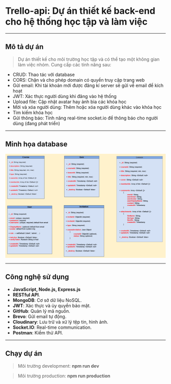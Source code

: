 # Trello-api: Dự án thiết kế back-end cho hệ thống học tập và làm việc
***
## Mô tả dự án
> Dự án thiết kế cho môi trường học tập và có thể tạo một không gian làm việc nhóm. Cung cấp các tính năng sau:
- CRUD: Thao tác với database 
- CORS: Chặn và cho phép domain có quyền truy cập trang web
- Gửi email: Khi tài khoản mới được đăng kí server sẽ gửi về email để kích hoạt
- JWT: Xác thực người dùng khi đăng vào hệ thống
- Upload file: Cập nhật avatar hay ảnh bìa các khóa học
- Mời và xóa người dùng: Thêm hoặc xóa người dùng khác vào khóa học
- Tìm kiếm khóa học
- Gửi thông báo: Tính năng real-time socket.io để thông báo cho người dùng (đang phát triển)
***
## Minh họa database
![DataTrello](https://github.com/DucPham0312/Trello_api_2810/blob/master/DataTrelloV1.png)
***
## Công nghệ sử dụng
- **JavaScript, Node.js, Express.js**
- **RESTful API**.
- **MongoDB**: Cơ sở dữ liệu NoSQL.
- **JWT**: Xác thực và ủy quyền bảo mật.
- **GitHub**: Quản lý mã nguồn.
- **Brevo**: Gửi email tự động.
- **Cloudinary**: Lưu trữ và xử lý tệp tin, hình ảnh.
- **Socket.IO**: Real-time communication.
- **Postman**: Kiểm thử API.
***
## Chạy dự án
> Môi trường development: **npm run dev**

> Môi trường production: **npm run production**
